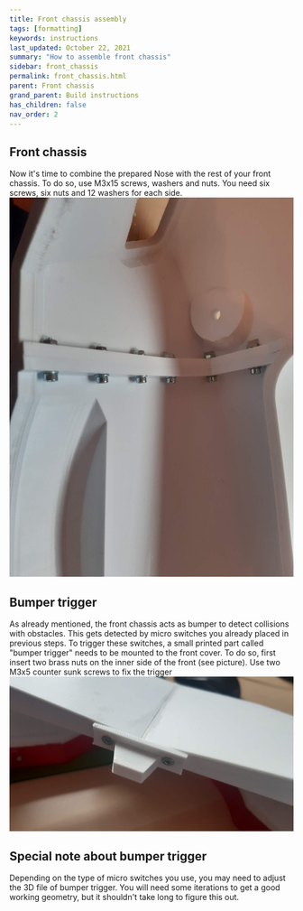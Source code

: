 ```yaml
---
title: Front chassis assembly
tags: [formatting]
keywords: instructions
last_updated: October 22, 2021
summary: "How to assemble front chassis"
sidebar: front_chassis
permalink: front_chassis.html
parent: Front chassis
grand_parent: Build instructions
has_children: false
nav_order: 2
---
```

## Front chassis
Now it's time to combine the prepared Nose with the rest of your front chassis. To do so, use M3x15 screws, washers and nuts. 
You need six screws, six nuts and 12 washers for each side.
![](/images/front_cover_inner.jpg)

## Bumper trigger
As already mentioned, the front chassis acts as bumper to detect collisions with obstacles. This gets detected by micro switches you already placed in previous steps.
To trigger these switches, a small printed part called "bumper trigger" needs to be mounted to the front cover. To do so, first insert two brass nuts on the inner
side of the front (see picture).
Use two M3x5 counter sunk screws to fix the trigger
![](/images/bumper_Trigger.jpg)

## Special note about bumper trigger
Depending on the type of micro switches you use, you may need to adjust the 3D file of bumper trigger. You will need some iterations to get a good working
geometry, but it shouldn't take long to figure this out.

